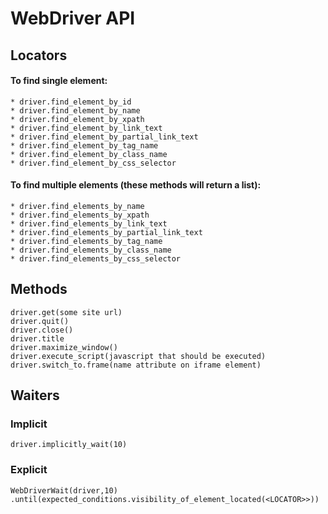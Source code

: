 # WebDriver API

## Locators

#### To find single element:

```
* driver.find_element_by_id
* driver.find_element_by_name
* driver.find_element_by_xpath
* driver.find_element_by_link_text
* driver.find_element_by_partial_link_text
* driver.find_element_by_tag_name
* driver.find_element_by_class_name
* driver.find_element_by_css_selector
```

#### To find multiple elements (these methods will return a list):

```
* driver.find_elements_by_name
* driver.find_elements_by_xpath
* driver.find_elements_by_link_text
* driver.find_elements_by_partial_link_text
* driver.find_elements_by_tag_name
* driver.find_elements_by_class_name
* driver.find_elements_by_css_selector
```

## Methods

```
driver.get(some site url)
driver.quit()
driver.close()
driver.title 
driver.maximize_window()
driver.execute_script(javascript that should be executed)
driver.switch_to.frame(name attribute on iframe element)
```

## Waiters
### Implicit 
```
driver.implicitly_wait(10)
```
### Explicit
```
WebDriverWait(driver,10)
.until(expected_conditions.visibility_of_element_located(<LOCATOR>>))
```
